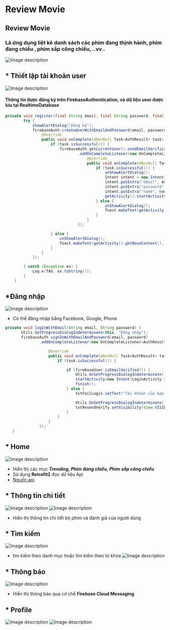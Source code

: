 # Review Movie
## Review Movie
### Là ứng dụng liệt kê danh sách các phim đang thịnh hành, phim đang chiếu , phim sắp công chiếu, ..vv..  
![Image description](https://i.imgur.com/fH3mAW8.png?2)
## * Thiết lập tài khoản user
![Image description](https://i.imgur.com/Z3OHphg.png?1)
#### Thông tin được đăng ký trên FirebaseAuthentication, và dữ liệu user được lưu tại RealtimeDatabase

```java 
private void register(final String email, final String password, final String name) {
        try {
            showAlertDialog("Đăng ký");
            firebaseAuth.createUserWithEmailAndPassword(email, password).addOnCompleteListener(new OnCompleteListener<AuthResult>() {
                @Override
                public void onComplete(@NonNull Task<AuthResult> task) {
                    if (task.isSuccessful()) {
                        firebaseAuth.getCurrentUser().sendEmailVerification()
                                .addOnCompleteListener(new OnCompleteListener<Void>() {
                                    @Override
                                    public void onComplete(@NonNull Task<Void> task) {
                                        if (task.isSuccessful()) {
                                            unShowAlertDialog();
                                            Intent intent = new Intent(getActivity().getBaseContext(), EmailVerificationActivity.class);
                                            intent.putExtra("email", email);
                                            intent.putExtra("password", password);
                                            intent.putExtra("name", name);
                                            getActivity().startActivity(intent);
                                        } else {
                                            unShowAlertDialog();
                                            Toast.makeText(getActivity().getBaseContext(), "Can not send verify mail", Toast.LENGTH_LONG).show();
                                        }
                                    }
                                });

                    } else {
                        unShowAlertDialog();
                        Toast.makeText(getActivity().getBaseContext(), "Can not create account", Toast.LENGTH_LONG).show();
                    }
                }
            });

        } catch (Exception ex) {
            Log.e(TAG, ex.toString());
        }
    }
  ```
  ## *Đăng nhập
  ![Image description](https://i.imgur.com/SDWJefb.png?1)
  * Có thể đăng nhập bằng Facebook, Google, Phone
 ```java
 private void logInWithEmail(String email, String password) {
        Utils.SetProgressDialogIndeterminate(this, "Đăng nhập");
        firebaseAuth.signInWithEmailAndPassword(email, password)
                .addOnCompleteListener(new OnCompleteListener<AuthResult>() {

                    @Override
                    public void onComplete(@NonNull Task<AuthResult> task) {
                        if (task.isSuccessful()) {

                            if (firebaseUser.isEmailVerified()) {
                                Utils.UnSetProgressDialogIndeterminate();
                                startActivity(new Intent(LoginActivity.this, MainActivity.class));
                                finish();
                            } else {
                                txtFailLogin.setText("Tài khoản của bạn chưa được xác minh");

                                Utils.UnSetProgressDialogIndeterminate();
                                txtResendVerify.setVisibility(View.VISIBLE);
                            }
                        }
                    }
                });
    }
   ```
   ## * Home
   ![Image description](https://i.imgur.com/bVGVUq2.png?1)
   * Hiển thị các mục ***Trending, Phim đang chiếu, Phim sắp công chiếu***
   * Sử dụng **Retrofit2** đọc dữ liệu Api
   * [Nguồn api](https://www.themoviedb.org/)
   ## * Thông tin chi tiết
   ![Image description](https://i.imgur.com/8uMNuE0.png?1)      ![Image description](https://i.imgur.com/03J0aA6.png?1)
   * Hiển thị thông tin chi tiết bộ phim và đánh giá của người dùng
   ## * Tìm kiếm
   ![Image description](https://i.imgur.com/YQugUgA.png?1)
   * tìm kiếm theo danh mục hoặc tìm kiếm theo từ khóa
   ![Image description](https://i.imgur.com/PISd5eG.png?1)
   ## * Thông báo
   ![Image description](https://i.imgur.com/JzEQOpu.png?1)
   * Hiển thị thông báo qua cơ chế **Firebase Cloud Messaging**
   ## * Profile
   ![Image description](https://i.imgur.com/ZYMWEs7.png?1)
   ![Image description](https://i.imgur.com/VCJJ0bK.png?1)
   
    
